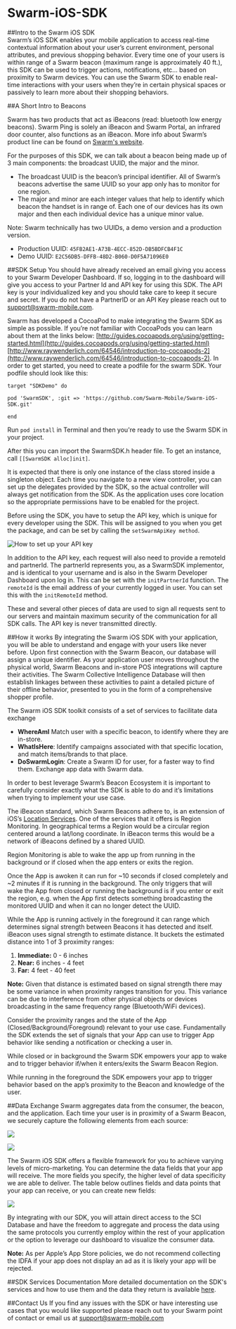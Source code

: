 Swarm-iOS-SDK
==================

##Intro to the Swarm iOS SDK                                                                                                                                                                        
Swarm’s iOS SDK enables your mobile application to access real-time contextual information about your user’s current environment, personal attributes, and previous shopping behavior. Every time one of your users is within range of a Swarm beacon (maximum range is approximately 40 ft.), this SDK can be used to trigger actions, notifications, etc… based on proximity to Swarm devices. You can use the Swarm SDK to enable real-time interactions with your users when they’re in certain physical spaces or passively to learn more about their shopping behaviors.

##A Short Intro to Beacons

Swarm has two products that act as iBeacons (read: bluetooth low energy beacons). Swarm Ping is solely an iBeacon and Swarm Portal, an infrared door counter, also functions as an iBeacon. More info about Swarm’s product line can be found on [Swarm's website](http://swarm-mobile.com/).

For the purposes of this SDK, we can talk about a beacon being made up of 3 main components: the broadcast UUID, the major and the minor.
* The broadcast UUID is the beacon’s principal identifier. All of Swarm’s beacons advertise the same UUID so your app only has to monitor for one region.
* The major and minor are each integer values that help to identify which beacon the handset is in range of. Each one of our devices has its own major and then each individual device has a unique minor value.

Note: Swarm technically has two UUIDs, a demo version and a production version. 
* Production UUID: `45FB2AE1-A73B-4ECC-852D-DB5BDFCB4F1C`
* Demo UUID: `E2C56DB5-DFFB-48D2-B060-D0F5A71096E0` 

##SDK Setup
You should have already received an email giving you access to your Swarm Developer Dashboard. If so, logging in to the dashboard will give you access to your Partner Id and API key for using this SDK. The API key is your individualized key and you should take care to keep it secure and secret. If you do not have a PartnerID or an API Key please reach out to [support@swarm-mobile.com](mailto:support@swarm-mobile.com).

Swarm has developed a CocoaPod to make integrating the Swarm SDK as simple as possible. If you’re not familiar with CocoaPods you can learn about them at the links below:
[http://guides.cocoapods.org/using/getting-started.html](http://guides.cocoapods.org/using/getting-started.html)
[http://www.raywenderlich.com/64546/introduction-to-cocoapods-2](http://www.raywenderlich.com/64546/introduction-to-cocoapods-2).
In order to get started, you need to create a podfile for the swarm SDK.  Your podfile should look like this:

```
target "SDKDemo" do

pod 'SwarmSDK', :git => 'https://github.com/Swarm-Mobile/Swarm-iOS-SDK.git'

end
```

Run `pod install` in Terminal and then you're ready to use the Swarm SDK in your project.

After this you can import the SwarmSDK.h header file. To get an instance, call `[[SwarmSDK alloc]init]`.

It is expected that there is only one instance of the class stored inside a singleton object. Each time you navigate to a new view controller, you can set up the delegates provided by the SDK, so the actual controller will always get notification from the SDK. As the application uses core location so the appropriate permissions have to be enabled for the project.

Before using the SDK, you have to setup the API key, which is unique for every developer using the SDK. This will be assigned to you when you get the package, and can be set by calling the `setSwarmApiKey method`.

![How to set up your API key](http://swarm-mobile.github.io/Swarm-iOs-SDK/images/api_instance.png)

In addition to the API key, each request will also need to provide a remoteId and partnerId. The partnerId represents you, as a SwarmSDK implementor, and is identical to your username and is also in the Swarm Developer Dashboard upon log in. This can be set with the `initPartnerId` function. The `remoteId` is the email address of your currently logged in user. You can set this with the `initRemoteId` method.

These and several other pieces of data are used to sign all requests sent to our servers and maintain maximum security of the communication for all SDK calls. The API key is never transmitted directly.


##How it works
By integrating the Swarm iOS SDK with your application, you will be able to understand and engage with your users like never before. Upon first connection with the Swarm Beacon, our database will assign a unique identifier. As your application user moves throughout the physical world, Swarm Beacons and in-store POS integrations will capture their activities. The Swarm Collective Intelligence Database will then establish linkages between these activities to paint a detailed picture of their offline behavior, presented to you in the form of a comprehensive shopper profile.

The Swarm iOS SDK toolkit consists of a set of services to facilitate data exchange

* __WhereAmI__ Match user with a specific beacon, to identify where they are in-store.
* __WhatIsHere__: Identify campaigns associated with that specific location, and match items/brands to that place.
* __DoSwarmLogin__: Create a Swarm ID for user, for a faster way to find them. Exchange app data with Swarm data.


In order to best leverage Swarm’s Beacon Ecosystem it is important to carefully consider exactly what the SDK is able to do and it’s limitations when trying to implement your use case.

The iBeacon standard, which Swarm Beacons adhere to, is an extension of iOS’s [Location Services](http://support.apple.com/kb/HT6048). One of the services that it offers is Region Monitoring. In geographical terms a Region would be a circular region centered around a lat/long coordinate. In iBeacon terms this would be a network of iBeacons defined by a shared UUID. 

Region Monitoring is able to wake the app up from running in the background or if closed when the app enters or exits the region.

Once the App is awoken it can run for ~10 seconds if closed completely and ~2 minutes if it is running in the background. The only triggers that will wake the App from closed or running the background is if you enter or exit the region, e.g. when the App first detects something broadcasting the monitored UUID and when it can no longer detect the UUID.

While the App is running actively in the foreground it can range which determines signal strength between Beacons it has detected and itself. iBeacon uses signal strength to estimate distance. It buckets the estimated distance into 1 of 3 proximity ranges:

1. __Immediate:__ 0 - 6 inches
1. __Near:__ 6 inches - 4 feet
1. __Far:__ 4 feet - 40 feet

__Note:__ Given that distance is estimated based on signal strength there may be some variance in when proximity ranges transition for you. This variance can be due to interference from other physical objects or devices broadcasting in the same frequency range (Bluetooth/WiFi devices).

Consider the proximity ranges and the state of the App (Closed/Background/Foreground) relevant to your use case. Fundamentally the SDK extends the set of signals that your App can use to trigger App behavior like sending a notification or checking a user in.

While closed or in background the Swarm SDK empowers your app to wake and to trigger behavior if/when it enters/exits the Swarm Beacon Region.

While running in the foreground the SDK empowers your app to trigger behavior based on the app’s proximity to the Beacon and knowledge of the user.

##Data Exchange
Swarm aggregates data from the consumer, the beacon, and the application. Each time your user is in proximity of a Swarm Beacon, we securely capture the following elements from each source:

![](http://swarm-mobile.github.io/Swarm-iOs-SDK/images/how_it_works_01.png)

![](http://swarm-mobile.github.io/Swarm-iOs-SDK/images/data_exchange_1.png)

The Swarm iOS SDK offers a flexible framework for you to achieve varying levels of micro-marketing. You can determine the data fields that your app will receive. The more fields you specify, the higher level of data specificity we are able to deliver. The table below outlines fields and data points that your app can receive, or you can create new fields:

![](http://swarm-mobile.github.io/Swarm-iOs-SDK/images/data_exchange_2.png)

By integrating with our SDK, you will attain direct access to the SCI Database and have the freedom to aggregate and process the data using the same protocols you currently employ within the rest of your application or the option to leverage our dashboard to visualize the consumer data.

__Note:__ As per Apple’s App Store policies, we do not recommend collecting the IDFA if your app does not display an ad as it is likely your app will be rejected.

##SDK Services Documentation
More detailed documentation on the SDK's services and how to use them and the data they return is available  [here](http://swarm-mobile.github.io/Swarm-iOs-SDK/index.html).

##Contact Us
If you find any issues with the SDK or have interesting use cases that you would like supported please reach out to your Swarm point of contact or email us at support@swarm-mobile.com

